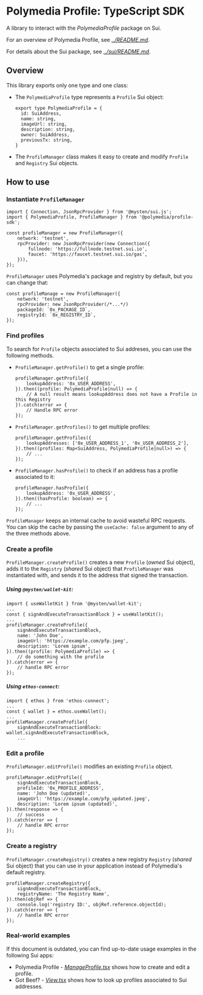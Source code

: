 # Polymedia Profile: TypeScript SDK

A library to interact with the _PolymediaProfile_ package on Sui.

For an overview of Polymedia Profile, see _[../README.md](../README.md)_.

For details about the Sui package, see _[../sui/README.md](../sui/README.md)_.

## Overview

This library exports only one type and one class:

- The `PolymediaProfile` type represents a `Profile` Sui object:
  ```
  export type PolymediaProfile = {
    id: SuiAddress,
    name: string,
    imageUrl: string,
    description: string,
    owner: SuiAddress,
    previousTx: string,
  }
  ```

- The `ProfileManager` class makes it easy to create and modify `Profile` and `Registry` Sui objects.

## How to use

### Instantiate `ProfileManager`
```
import { Connection, JsonRpcProvider } from '@mysten/sui.js';
import { PolymediaProfile, ProfileManager } from '@polymedia/profile-sdk';

const profileManager = new ProfileManager({
    network: 'testnet',
    rpcProvider: new JsonRpcProvider(new Connection({
        fullnode: 'https://fullnode.testnet.sui.io',
        faucet: 'https://faucet.testnet.sui.io/gas',
    })),
});
```
`ProfileManager` uses Polymedia's package and registry by default, but you can change that:
```
const profileManage = new ProfileManager({
    network: 'testnet',
    rpcProvider: new JsonRpcProvider(/*...*/)
    packageId: `0x_PACKAGE_ID`,
    registryId: `0x_REGISTRY_ID`,
});
```

### Find profiles

To search for `Profile` objects associated to Sui addreses, you can use the following methods.

- `ProfileManager.getProfile()` to get a single profile:
    ```
    profileManager.getProfile({
        lookupAddress: '0x_USER_ADDRESS',
    }).then((profile: PolymediaProfile|null) => {
        // A null result means lookupAddress does not have a Profile in this Registry
    }).catch(error => {
        // Handle RPC error
    });
  ```

- `ProfileManager.getProfiles()` to get multiple profiles:
    ```
    profileManager.getProfiles({
        lookupAddresses: ['0x_USER_ADDRESS_1', '0x_USER_ADDRESS_2'],
    }).then((profiles: Map<SuiAddress, PolymediaProfile|null>) => {
        // ...
    });
    ```

- `ProfileManager.hasProfile()` to check if an address has a profile associated to it:
    ```
    profileManager.hasProfile({
        lookupAddress: '0x_USER_ADDRESS',
    }).then((hasProfile: boolean) => {
        // ...
    });
    ```

`ProfileManager` keeps an internal cache to avoid wasteful RPC requests. You can skip the cache by passing the `useCache: false` argument to any of the three methods above.

### Create a profile

`ProfileManager.createProfile()` creates a new `Profile` (_owned_ Sui object), adds it to the `Registry` (_shared_ Sui object) that `ProfileManager` was instantiated with, and sends it to the address that signed the transaction.

##### Using `@mysten/wallet-kit`:

```
import { useWalletKit } from '@mysten/wallet-kit';
...
const { signAndExecuteTransactionBlock } = useWalletKit();
...
profileManager.createProfile({
    signAndExecuteTransactionBlock,
    name: 'John Doe',
    imageUrl: 'https://example.com/pfp.jpeg',
    description: 'Lorem ipsum',
}).then((profile: PolymediaProfile) => {
    // do something with the profile
}).catch(error => {
    // handle RPC error
});
```

##### Using `ethos-connect`:

```
import { ethos } from 'ethos-connect';
...
const { wallet } = ethos.useWallet();
...
profileManager.createProfile({
    signAndExecuteTransactionBlock: wallet.signAndExecuteTransactionBlock,
    ...
```

### Edit a profile
`ProfileManager.editProfile()` modifies an existing `Profile` object.

```
profileManager.editProfile({
    signAndExecuteTransactionBlock,
    profileId: '0x_PROFILE_ADDRESS',
    name: 'John Doe (updated)',
    imageUrl: 'https://example.com/pfp_updated.jpeg',
    description: 'Lorem ipsum (updated)',
}).then(response => {
    // success
}).catch(error => {
    // handle RPC error
});
```

### Create a registry
`ProfileManager.createRegistry()` creates a new registry `Registry` (_shared_ Sui object) that you can use in your application instead of Polymedia's default registry.

```
profileManager.createRegistry({
    signAndExecuteTransactionBlock,
    registryName: 'The Registry Name',
}).then(objRef => {
    console.log('registry ID:', objRef.reference.objectId);
}).catch(error => {
    // handle RPC error
});
```

### Real-world examples

If this document is outdated, you can find up-to-date usage examples in the following Sui apps:

- Polymedia Profile - _[ManageProfile.tsx](https://github.com/juzybits/polymedia-profile/blob/main/web/src/js/ManageProfile.tsx)_ shows how to create and edit a profile.
- Got Beef? - _[View.tsx](https://github.com/juzybits/polymedia-gotbeef/blob/main/web/src/js/View.tsx)_ shows how to look up profiles associated to Sui addresses.
